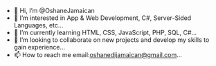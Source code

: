 - 👋 Hi, I’m @OshaneJamaican
- 👀 I’m interested in App & Web Development, C#, Server-Sided Languages, etc...
- 🌱 I’m currently learning HTML, CSS, JavaScript, PHP, SQL, C#...
- 💞️ I’m looking to collaborate on new projects and develop my skills to gain experience...
- 📫 How to reach me email:oshanedijamaican@gmail.com...

<!---
OshaneJamaican/OshaneJamaican is a ✨ special ✨ repository because its `README.md` (this file) appears on your GitHub profile.
You can click the Preview link to take a look at your changes.
--->
